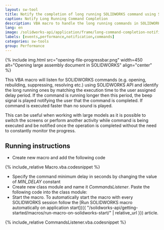 ```yaml
---
layout: sw-tool
title: Notify the completion of long running SOLIDWORKS command using SOLIDWORKS API
caption: Notify Long Running Command Completion
description: VBA macro to handle the long running commands in SOLIDWORKS (open, rebuild, suppress etc.) and beep to notify its completion
lang: en
image: /solidworks-api/application/frame/long-command-completion-notifier/opening-file-progressbar.png
labels: [events,performance,notification,commands]
categories: sw-tools
group: Performance
---
```

{% include img.html src="opening-file-progressbar.png" width=450 alt="Opening large assembly document in SOLIDWORKS" align="center" %}

This VBA macro will listen for SOLIDWORKS commands (e.g. opening, rebuilding, suppressing, resolving etc.) using SOLIDWORKS API and identify the long running ones by matching the execution time to the user assigned delay period. If the command is running longer then this period, the beep signal is played notifying the user that the command is completed. If command is executed faster than no sound is played.

This can be useful when working with large models as it is possible to switch the screens or perform another activity while command is being executed and be notified once the operation is completed without the need to constantly monitor the progress.

## Running instructions

* Create new macro and add the following code

{% include_relative Macro.vba.codesnippet %}

* Specify the command minimum delay in seconds by changing the value of *MIN_DELAY* constant
* Create new class module and name it *CommandsListener*. Paste the following code into the class module:
* Start the macro. To automatically start the macro with every SOLIDWORKS session follow the [Run SOLIDWORKS macro automatically on application start]({{ "/solidworks-api/getting-started/macros/run-macro-on-solidworks-start/" | relative_url }}) article.

{% include_relative CommandsListener.vba.codesnippet %}
